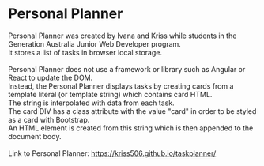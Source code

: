 # Personal Planner
Personal Planner was created by Ivana and Kriss while students in the Generation Australia Junior Web Developer program. \
It stores a list of tasks in browser local storage. \
\
Personal Planner does not use a framework or library such as Angular or React to update the DOM. \
Instead, the Personal Planner displays tasks by creating cards from a template literal (or template string) which contains card HTML.  \
The string is interpolated with data from each task. \
The card DIV has a class attribute with the value "card" in order to be styled as a card with Bootstrap. \
An HTML element is created from this string which is then appended to the document body. \
\
Link to Personal Planner: https://kriss506.github.io/taskplanner/
